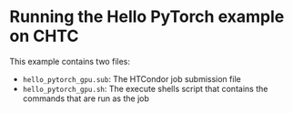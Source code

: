 # Running the Hello PyTorch example on CHTC

This example contains two files:

* `hello_pytorch_gpu.sub`: The HTCondor job submission file
* `hello_pytorch_gpu.sh`: The execute shells script that contains the commands that are run as the job
